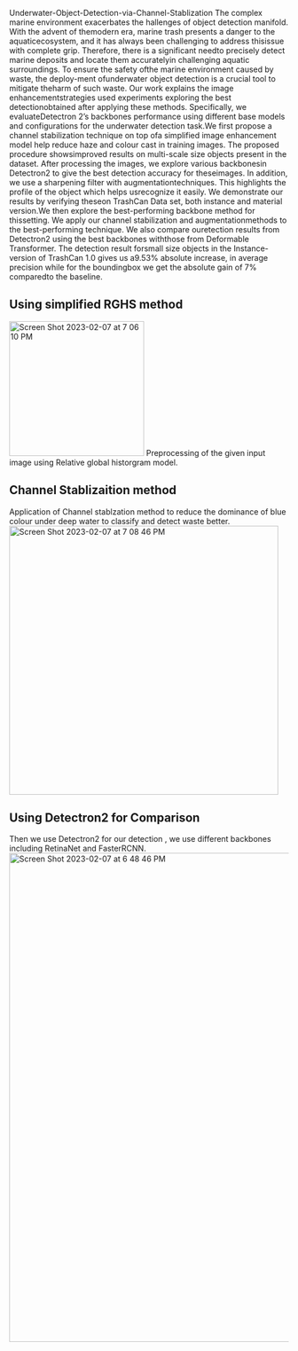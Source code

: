 Underwater-Object-Detection-via-Channel-Stablization
The complex marine environment exacerbates the hallenges of object detection manifold. With the advent of themodern era, marine trash presents a danger to the aquaticecosystem, and it has always been challenging to address thisissue with complete grip. Therefore, there is a significant needto precisely detect marine deposits and locate them accuratelyin challenging aquatic surroundings. To ensure the safety ofthe marine environment caused by waste, the deploy-ment ofunderwater object detection is a crucial tool to mitigate theharm of such waste. Our work explains the image enhancementstrategies used experiments exploring the best detectionobtained after applying these methods. Specifically, we evaluateDetectron 2’s backbones performance using different base models and configurations for the underwater detection task.We first propose a channel stabilization technique on top ofa simplified image enhancement model  help reduce haze and colour cast in training images. The proposed procedure showsimproved results on multi-scale size objects present in the dataset. After processing the images, we explore various backbonesin Detectron2 to give the best detection accuracy for theseimages. In addition, we use a sharpening filter with augmentationtechniques. This highlights the profile of the object which helps usrecognize it easily. We demonstrate our results by verifying theseon TrashCan Data set, both instance and material version.We then explore the best-performing backbone method for thissetting. We apply our channel stabilization and augmentationmethods to the best-performing technique. We also compare ouretection results from Detectron2 using the best backbones withthose from Deformable Transformer. The detection result forsmall size objects in the Instance-version of TrashCan 1.0 gives us a9.53\% absolute increase, in average precision while for the boundingbox we get the absolute gain of 7\% comparedto the baseline. 
## Using simplified RGHS method
<img width="243" alt="Screen Shot 2023-02-07 at 7 06 10 PM" src="https://user-images.githubusercontent.com/57188476/217282454-064a850b-547f-472f-a6be-3705045f3f07.png">
Preprocessing of the given input image using Relative global historgram model. 

## Channel Stablizaition method
Application of Channel stablzation method to reduce the dominance of blue colour under deep water to classify and detect waste better.
<img width="485" alt="Screen Shot 2023-02-07 at 7 08 46 PM" src="https://user-images.githubusercontent.com/57188476/217283088-68826e81-27fc-425d-a3bb-755c44d71353.png">



## Using Detectron2 for Comparison
Then we use Detectron2 for our detection , we use different backbones including RetinaNet and FasterRCNN.
<img width="882" alt="Screen Shot 2023-02-07 at 6 48 46 PM" src="https://user-images.githubusercontent.com/57188476/217277849-cc3d6a19-75ad-4310-8ae2-73356e066502.png">
